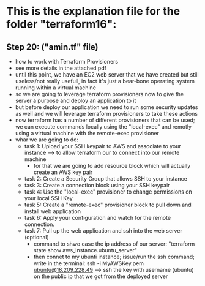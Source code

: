 # This is the explanation file for the folder "terraform16":


## Step 20: ("amin.tf" file)
- how to work with Terraform Provisioners
- see more details in the attached pdf
- until this point, we have an EC2 web server that we have created but still useless/not really usefull, in fact it's just a bear-bone operating system running within a virtual machine
- so we are going to leverage terraform provisioners now to give the server a purpose and deploy an application to it
- but before deploy our application we need to run some security updates as well and we will leverage terraform provisioners to take these actions
- now terraform has a number of different provisioners that can be used; we can execute commands locally using the "local-exec" and remotly using a virtual machine with the remote-exec provisioner
- whar we are going to do:
    - task 1: Upload your SSH keypair to AWS and associate to your instance --> to allow terraform our to connect into our remote machine
        - for that we are going to add resource block which will actually create an AWS key pair
    - task 2: Create a Security Group that allows SSH to your instance
    - task 3: Create a connection block using your SSH keypair
    - task 4: Use the "local-exec" provisioner to change permissions on your local SSH Key
    - task 5: Create a "remote-exec" provisioner block to pull down and install web application
    - task 6: Apply your configuration and watch for the remote connection.
    - task 7: Pull up the web application and ssh into the web server (optional)
        - command to shwo case the ip address of our server: "terraform state show aws_instance.ubuntu_server"
        - then connet to my ubunti instance; issue/run the ssh command; write in the terminal: ssh -i MyAWSKey.pem ubuntu@18.209.228.49 --> ssh the key with username (ubuntu) on the public ip that we got from the deployed server